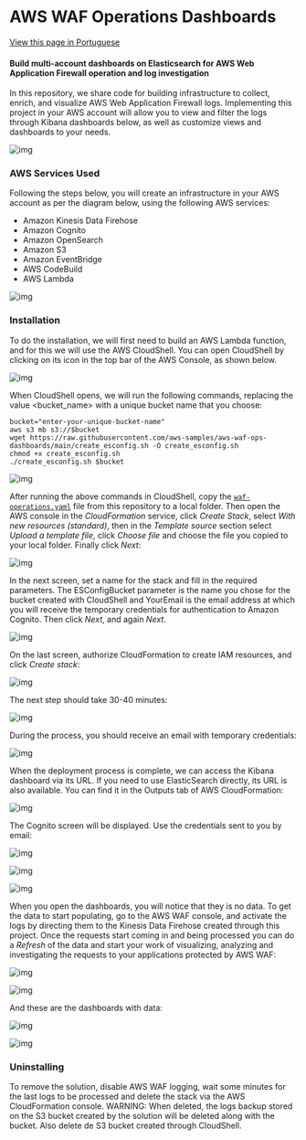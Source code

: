 # AWS WAF Operations Dashboards

[View this page in Portuguese](README_pt.md)

#### Build multi-account dashboards on Elasticsearch for AWS Web Application Firewall operation and log investigation

In this repository, we share code for building infrastructure to collect, enrich, and visualize AWS Web Application Firewall logs. Implementing this project in your AWS account will allow you to view and filter the logs through Kibana dashboards below, as well as customize views and dashboards to your needs.

![img](media/waf_dash_main.png)

### AWS Services Used

Following the steps below, you will create an infrastructure in your AWS account as per the diagram below, using the following AWS services:
* Amazon Kinesis Data Firehose
* Amazon Cognito
* Amazon OpenSearch
* Amazon S3
* Amazon EventBridge
* AWS CodeBuild
* AWS Lambda

![img](media/arch_diagram.png)

### Installation

To do the installation, we will first need to build an AWS Lambda function, and for this we will use the AWS CloudShell. You can open CloudShell by clicking on its icon in the top bar of the AWS Console, as shown below.

![img](media/cloudshell_open.png)

When CloudShell opens, we will run the following commands, replacing the value &lt;bucket_name&gt; with a unique bucket name that you choose:

```
bucket="enter-your-unique-bucket-name"
aws s3 mb s3://$bucket
wget https://raw.githubusercontent.com/aws-samples/aws-waf-ops-dashboards/main/create_esconfig.sh -O create_esconfig.sh
chmod +x create_esconfig.sh
./create_esconfig.sh $bucket
```

![img](media/cloudshell_commands.png)

After running the above commands in CloudShell, copy the [`waf-operations.yaml`](waf-operations.yaml) file from this repository to a local folder. Then open the AWS console in the *CloudFormation* service, click *Create Stack*, select *With new resources (standard)*, then in the *Template source* section select *Upload a template file*, click *Choose file* and choose the file you copied to your local folder. Finally click *Next*:

![img](media/image1.png)

In the next screen, set a name for the stack and fill in the required parameters. The ESConfigBucket parameter is the name you chose for the bucket created with CloudShell and YourEmail is the email address at which you will receive the temporary credentials for authentication to Amazon Cognito. Then click *Next*, and again *Next*.

![img](media/image2.png)

On the last screen, authorize CloudFormation to create IAM resources, and click *Create stack*:

![img](media/image3.png)

The next step should take 30-40 minutes:

![img](media/image4.png)

During the process, you should receive an email with temporary credentials:

![img](media/image5.png)

When the deployment process is complete, we can access the Kibana dashboard via its URL. If you need to use ElasticSearch directly, its URL is also available. You can find it in the Outputs tab of AWS CloudFormation:

![img](media/image6.png)

The Cognito screen will be displayed. Use the credentials sent to you by email:

![img](media/image7.png)

![img](media/image8.png)

![img](media/image9.png)

When you open the dashboards, you will notice that they is no data. To get the data to start populating, go to the AWS WAF console, and activate the logs by directing them to the Kinesis Data Firehose created through this project. Once the requests start coming in and being processed you can do a *Refresh* of the data and start your work of visualizing, analyzing and investigating the requests to your applications protected by AWS WAF:

![img](media/image10.png)

![img](media/image11.png)

And these are the dashboards with data:

![img](media/waf_dash_main.png)

![img](media/waf_dash_trends.png)

### Uninstalling

To remove the solution, disable AWS WAF logging, wait some minutes for the last logs to be processed and delete the stack via the AWS CloudFormation console.
WARNING: When deleted, the logs backup stored on the S3 bucket created by the solution will be deleted along with the bucket.
Also delete de S3 bucket created through CloudShell.
